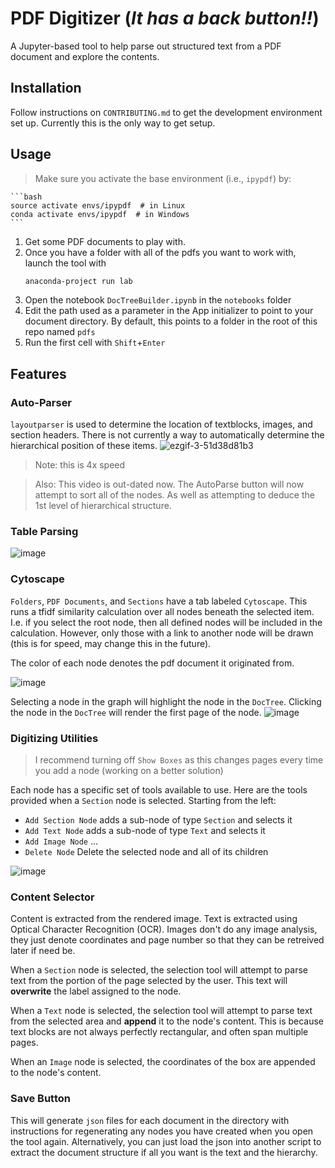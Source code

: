 # PDF Digitizer (_It has a back button!!_)
A Jupyter-based tool to help parse out structured text from a PDF document and explore the contents.

## Installation
Follow instructions on `CONTRIBUTING.md` to get the development environment set up.  Currently this is the only way to get setup.

## Usage
> Make sure you activate the base environment (i.e., `ipypdf`) by:

    ```bash
    source activate envs/ipypdf  # in Linux
    conda activate envs/ipypdf  # in Windows
    ```

1. Get some PDF documents to play with.
2. Once you have a folder with all of the pdfs you want to work with, launch the tool with
    ```bash
    anaconda-project run lab
    ```
3. Open the notebook `DocTreeBuilder.ipynb` in the `notebooks` folder
4. Edit the path used as a parameter in the App initializer to point to your document directory. By default, this points to a folder in the root of this repo named `pdfs`
5. Run the first cell with `Shift`+`Enter`

## Features

### Auto-Parser
`layoutparser` is used to determine the location of textblocks, images, and section headers. There is not currently a way to automatically determine the hierarchical position of these items. 
![ezgif-3-51d38d81b3](https://user-images.githubusercontent.com/48299585/146793946-6af29c6d-d83c-4437-ac62-b56d2f787da8.gif)
> Note: this is 4x speed

> Also: This video is out-dated now. The AutoParse button will now attempt to sort all of the nodes. As well as attempting to deduce the 1st level of hierarchical structure.

### Table Parsing
![image](https://user-images.githubusercontent.com/48299585/150610905-566d6e33-b2ac-4eed-b4c5-463f1d9e35f2.png)


### Cytoscape
`Folders`, `PDF Documents`, and `Sections` have a tab labeled `Cytoscape`. This runs a tfidf similarity calculation over all nodes beneath the selected item. I.e. if you select the root node, then all defined nodes will be included in the calculation. However, only those with a link to another node will be drawn (this is for speed, may change this in the future).

The color of each node denotes the pdf document it originated from.

![image](https://user-images.githubusercontent.com/48299585/140627461-2685fe18-d918-461c-b678-86ca5f1f6a8e.png)

Selecting a node in the graph will highlight the node in the `DocTree`. Clicking the node in the `DocTree` will render the first page of the node.
![image](https://user-images.githubusercontent.com/48299585/140627583-0afea862-0b85-438c-b8b0-b6361f18d8e3.png)

### Digitizing Utilities
> I recommend turning off `Show Boxes` as this changes pages every time you add a node (working on a better solution)

Each node has a specific set of tools available to use. Here are the tools provided when a `Section` node is selected.
Starting from the left:
 * `Add Section Node` adds a sub-node of type `Section` and selects it
 * `Add Text Node` adds a sub-node of type `Text` and selects it
 * `Add Image Node` ...
 * `Delete Node` Delete the selected node and all of its children

![image](https://user-images.githubusercontent.com/48299585/140627713-2b761376-cf6b-4745-acbf-332ac28c782b.png)

### Content Selector
Content is extracted from the rendered image. Text is extracted using Optical Character Recognition (OCR). Images don't do any image analysis, they just denote coordinates and page number so that they can be retreived later if need be.

When a `Section` node is selected, the selection tool will attempt to parse text from the portion of the page selected by the user. This text will __overwrite__ the label assigned to the node.

When a `Text` node is selected, the selection tool will attempt to parse text from the selected area and __append__ it to the node's content. This is because text blocks are not always perfectly rectangular, and often span multiple pages.

When an `Image` node is selected, the coordinates of the box are appended to the node's content.

### Save Button
This will generate `json` files for each document in the directory with instructions for regenerating any nodes you have created when you open the tool again. Alternatively, you can just load the json into another script to extract the document structure if all you want is the text and the hierarchy.
